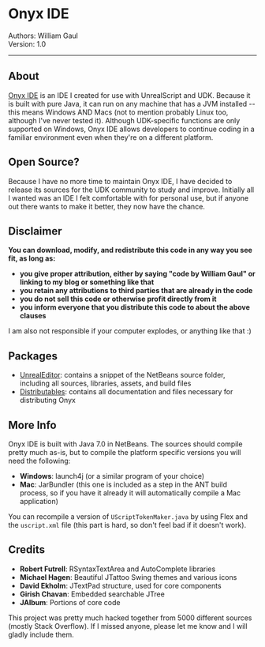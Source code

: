 # Onyx IDE

Authors: William Gaul  
Version: 1.0

---

## About

[Onyx IDE](http://willyg302.wordpress.com/onyx-ide/) is an IDE I created for use with UnrealScript and UDK. Because it is built with pure Java, it can run on any machine that has a JVM installed -- this means Windows AND Macs (not to mention probably Linux too, although I've never tested it). Although UDK-specific functions are only supported on Windows, Onyx IDE allows developers to continue coding in a familiar environment even when they're on a different platform.

## Open Source?

Because I have no more time to maintain Onyx IDE, I have decided to release its sources for the UDK community to study and improve. Initially all I wanted was an IDE I felt comfortable with for personal use, but if anyone out there wants to make it better, they now have the chance.

## Disclaimer

__You can download, modify, and redistribute this code in any way you see fit, as long as:__
- __you give proper attribution, either by saying "code by William Gaul" or linking to my blog or something like that__
- __you retain any attributions to third parties that are already in the code__
- __you do not sell this code or otherwise profit directly from it__
- __you inform everyone that you distribute this code to about the above clauses__

I am also not responsible if your computer explodes, or anything like that :)

## Packages

- [UnrealEditor](https://github.com/willyg302/Onyx-IDE/tree/master/UnrealEditor): contains a snippet of the NetBeans source folder, including all sources, libraries, assets, and build files
- [Distributables](https://github.com/willyg302/Onyx-IDE/tree/master/Distributables): contains all documentation and files necessary for distributing Onyx

## More Info

Onyx IDE is built with Java 7.0 in NetBeans. The sources should compile pretty much as-is, but to compile the platform specific versions you will need the following:
- __Windows__: launch4j (or a similar program of your choice)
- __Mac__: JarBundler (this one is included as a step in the ANT build process, so if you have it already it will automatically compile a Mac application)

You can recompile a version of `UScriptTokenMaker.java` by using Flex and the `uscript.xml` file (this part is hard, so don't feel bad if it doesn't work).

## Credits

- __Robert Futrell__: RSyntaxTextArea and AutoComplete libraries
- __Michael Hagen__: Beautiful JTattoo Swing themes and various icons
- __David Ekholm__: JTextPad structure, used for core components
- __Girish Chavan__: Embedded searchable JTree
- __JAlbum__: Portions of core code

This project was pretty much hacked together from 5000 different sources (mostly Stack Overflow). If I missed anyone, please let me know and I will gladly include them.